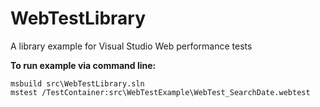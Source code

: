# WebTestLibrary
A library example for Visual Studio Web performance tests

**To run example via command line:**
```
msbuild src\WebTestLibrary.sln
mstest /TestContainer:src\WebTestExample\WebTest_SearchDate.webtest
```
